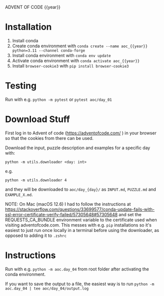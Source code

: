 ADVENT OF CODE {{year}}

# Installation

1. Install conda
2. Create conda environment with `conda create --name aoc_{{year}} python=3.11 --channel conda-forge`
3. Install conda environment with `conda env update`
4. Activate conda environment with `conda activate aoc_{{year}}`
5. Install `browser-cookie3` with `pip install browser-cookie3`

# Testing

Run with e.g. `python -m pytest` or `pytest aoc/day_01`

# Download Stuff

First log in to Advent of code (https://adventofcode.com/ ) in your browser so that the cookies from there can be used.

Download the input, puzzle description and examples for a specific day with:

```commandline
python -m utils.downloader <day: int>
```

e.g.

```commandline
python -m utils.downloader 4
```

and they will be downloaded to `aoc/day_{day}/` as `INPUT.md`, `PUZZLE.md` and `EXAMPLE_X.md`.

NOTE: On Mac (macOS 12.6) I had to follow the instructions at https://stackoverflow.com/questions/33699577/conda-update-fails-with-ssl-error-certificate-verify-failed/57305648#57305648 and set the 
REQUESTS_CA_BUNDLE environment variable to the certificate used when visiting adventofcode.com. This messes with e.g. `pip`
installations so it's easiest to just run once locally in a terminal before using the downloader, as opposed to adding it to `.zshrc`

# Instructions

Run with e.g. `python -m aoc.day_04` from root folder after activating the conda environment.

If you want to save the output to a file, the easiest way is to run `python -m aoc.day_04 | tee aoc/day_04/output.log`